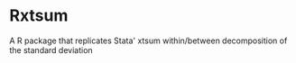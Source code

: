 # Rxtsum
 A R package that replicates Stata' xtsum within/between decomposition of the standard deviation
